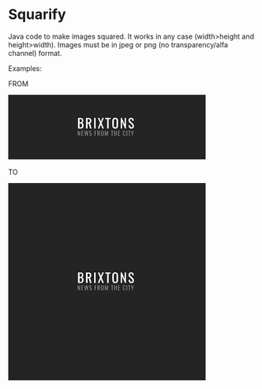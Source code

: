 # Squarify
Java code to make images squared. It works in any case (width>height and height>width).
Images must be in jpeg or png (no transparency/alfa channel) format.

Examples:

FROM

![Alt text](Examples/example.jpg?raw=true "Original image")

TO

![Alt text](Examples/example.jpg_squared.jpg?raw=true "Original image")
